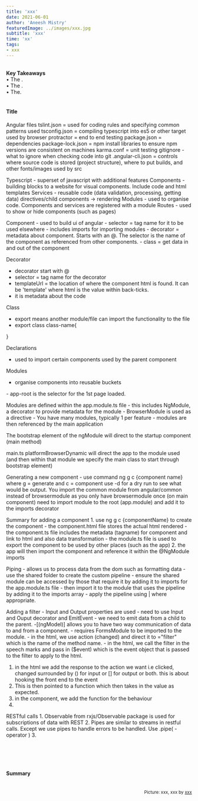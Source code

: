 ```yaml
---
title: 'xxx'
date: 2021-06-01
author: 'Aneesh Mistry'
featuredImage: ../images/xxx.jpg
subtitle: 'xxx'
time: 'xx'
tags:
- xxx
---
```

<br>
<strong>Key Takeaways</strong><br>
&#8226; The .<br>
&#8226; The .<br>
&#8226; The.<br>


<br>
<h4>Title</h4>
<p>
Angular files
tslint.json = used for coding rules and specifying common patterns used
tsconfig.json = compiling typescript into es5 or other target used by browser
protractor = end to end testing
package.json = dependencies 
package-lock.json = npm install libraries to ensure npm versions are consistent on machines
karma.conf = unit testing 
gitignore - what to ignore when checking code into git
.angular-cli.json = controls where source code is stored (project structure), where to put builds, and other fonts/images used by src
</p>
<p>
Typescript - superset of javascript with additional features
Components - building blocks to a website for visual components. Include code and html templates
Services - reusable code (data validation, processing, getting data)
directives/child components -> rendering
Modules - used to organise code. Components and services are registered with a module
Routes - used to show or hide components (such as pages)
</p>
<p>
Component
- used to build ui of angular
- selector = tag name for it to be used elsewhere
- includes imports for importing modules
- decorator = metadata about component. Starts with an @. The selector is the name of the component as referenced from other components. 
- class = get data in and out of the component

Decorator
- decorator start with @
- selector = tag name for the decorator
- templateUrl = the location of where the component html is found. It can be 'template' where html is the value within back-ticks. 
- it is metadata about the code

Class 
- export means another module/file can import the functionality to the file
- export class class-name{

}

Declarations
- used to import certain components used by the parent component

Modules 
- organise components into reusable buckets

</p>
<p>
- app-root is the selector for the 1st page loaded. 
</p>
<p>
Modules are defined within the app.module.ts file
- this includes NgModule, a decorator to provide metadata for the module
- BrowserModule is used  as a directive
- You have many modules, typically 1 per feature
- modules are then referenced by the main application 

The bootstrap element of the ngModule will direct to the startup component (main method)
</p>
<p>
main.ts platformBrowserDynamic will direct the app to the module used (and then within that module we specify the main class to start through 
bootstrap element)
</p>
<p>
Generating a new component
- use command ng g c {component name} where g = generate and c = component
use -d for a dry run to see what would be output. 
You import the common module from angular/common instead of browsermodule as you only have browsermodule once (on main component)
need to import module to the root (app.module) and add it to the imports decorator 
</p>
<p>
Summary for adding a component
1. use ng g c {componentName} to create the component
- the component.html file stores the actual html rendered
- the component.ts file includes the metadata (tagname) for component and link to html and also data transformation
- the module.ts file is used to export the component to be used by other places (such as the app)
2. the app will then import the component and reference it within the @NgModule imports
</p>
<p>
Piping - allows us to process data from the dom such as formatting data
- use the shared folder to create the custom pipeline
- ensure the shared module can be accessed by those that require it by adding it to imports for the app.module.ts file
- then import it to the module that uses the pipeline by adding it to the imports array
- apply the pipeline using | where appropriate. 

</p>
<p>
Adding a filter
- Input and Output properties are used - need to use Input and Ouput decorator and EmitEvent
- we need to emit data from a child to the parent. 
-[(ngModel)] allows you to have two way communication of data to and from a component. 
    - requires FormsModule to be imported to the module.
- in the html, we use action (changed) and direct it to ="filter" which is the name of the method name. 
- in the html, we call the filter in the speech marks and pass in ($event) which is the event object that is passed to the filter to apply to the html. 

1. in the html we add the response to the action we want i.e clicked, changed surrounded by () for input or [] for output or both. this is about hooking the front end to the event
2. This is then pointed to a function which then takes in the value as expected. 
3. in the component, we add the function for the behaviour
4. 
</p>
<p>
RESTful calls
1. Observable from rxjs/Observable package is used for subscriptions of data with REST
2. Pipes are similar to streams in restful calls. Except we use pipes to handle errors to be handled. Use .pipe( -operator )
3. 

</p>

<br>
<h4></h4>
<p>


</p>

<br>
<h4>Summary</h4>
<p>


</p>

<br>
<small style="float: right;" >Picture: xxx, xxx by <a target="_blank" href="http">xxx</small></a><br>
